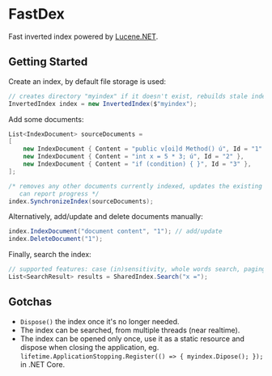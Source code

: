 # FastDex

Fast inverted index powered by [Lucene.NET](https://github.com/apache/lucenenet).

## Getting Started

Create an index, by default file storage is used:

```cs
// creates directory "myindex" if it doesn't exist, rebuilds stale index if necessarry
InvertedIndex index = new InvertedIndex($"myindex");
```

Add some documents:

```cs
List<IndexDocument> sourceDocuments =
[
    new IndexDocument { Content = "public v[oi]d Method() ú", Id = "1" },
    new IndexDocument { Content = "int x = 5 * 3; ú", Id = "2" },
    new IndexDocument { Content = "if (condition) { }", Id = "3" },
];

/* removes any other documents currently indexed, updates the existing documents if content changed
   can report progress */
index.SynchronizeIndex(sourceDocuments);
```

Alternatively, add/update and delete documents manually:

```cs
index.IndexDocument("document content", "1"); // add/update
index.DeleteDocument("1");
```

Finally, search the index:

```cs
// supported features: case (in)sensitivity, whole words search, paging
List<SearchResult> results = SharedIndex.Search("x =");
```

## Gotchas

- `Dispose()` the index once it's no longer needed.
- The index can be searched, from multiple threads (near realtime).
- The index can be opened only once, use it as a static resource and dispose when closing the application, eg. `lifetime.ApplicationStopping.Register(() => { myindex.Dipose(); });` in .NET Core.
